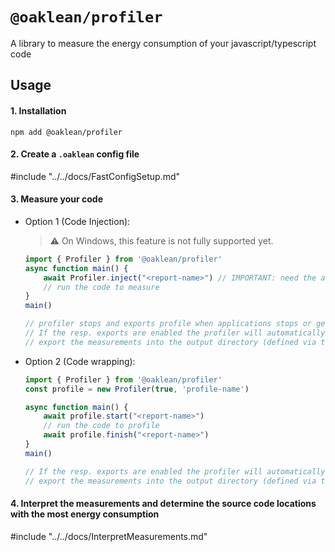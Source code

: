# `@oaklean/profiler`

A library to measure the energy consumption of your javascript/typescript code

## Usage

#### 1. Installation
`npm add @oaklean/profiler`

#### 2. Create a `.oaklean` config file

#include "../../docs/FastConfigSetup.md"

#### 3. Measure your code

- Option 1 (Code Injection):
	> :warning: On Windows, this feature is not fully supported yet.
	```typescript
	import { Profiler } from '@oaklean/profiler'
	async function main() {
		await Profiler.inject("<report-name>") // IMPORTANT: need the await
		// run the code to measure
	}
	main()

	// profiler stops and exports profile when applications stops or gets killed
	// If the resp. exports are enabled the profiler will automatically
	// export the measurements into the output directory (defined via the `.oaklean` config) `<rootDir>/<report-name>/<timestamp>/`
	```

- Option 2 (Code wrapping):
	```typescript
	import { Profiler } from '@oaklean/profiler'
	const profile = new Profiler(true, 'profile-name')

	async function main() {
		await profile.start("<report-name>")
		// run the code to profile
		await profile.finish("<report-name>")
	}
	main()

	// If the resp. exports are enabled the profiler will automatically
	// export the measurements into the output directory (defined via the `.oaklean` config) `<rootDir>/<outDir>/<report-name>/`
	```

#### 4. Interpret the measurements and determine the source code locations with the most energy consumption

#include "../../docs/InterpretMeasurements.md"

